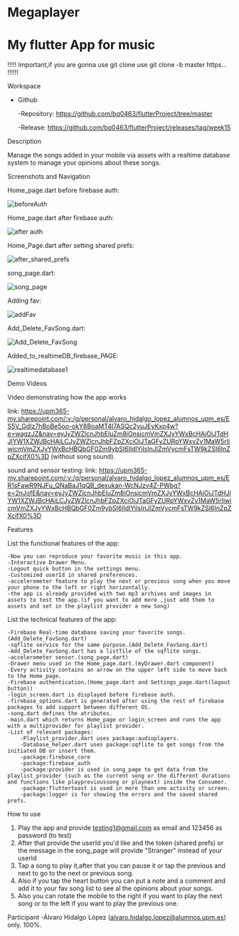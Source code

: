 # Megaplayer 
# My flutter App for music

!!!!! Important,if you are gonna use git clone use git clone -b master https...     !!!!!!

Workspace

- Github
  
    -Repository: https://github.com/bq0463/flutterProject/tree/master
  
    -Release: https://github.com/bq0463/flutterProject/releases/tag/week15

Description

Manage the songs added in your mobile via assets with a realtime database system to manage your opinions about these songs.
 
Screenshots and Navigation

Home_page.dart before firebase auth:

![beforeAuth](https://github.com/bq0463/flutterProject/assets/158185157/931e7e5c-52af-4156-92f7-d1e1f0b36fb6)

Home_page.dart after firebase auth:

![after auth](https://github.com/bq0463/flutterProject/assets/158185157/3b7a3830-5ab9-4feb-b860-ef4b9444f170)

Home_Page.dart after setting shared prefs:

![after_shared_prefs](https://github.com/bq0463/flutterProject/assets/158185157/a8d05b22-ac92-494d-b255-54e24b919140)

song_page.dart:

![song_page](https://github.com/bq0463/flutterProject/assets/158185157/0ea29758-d247-45cf-8b62-ccb9d1526db1)

Adding fav:

![addFav](https://github.com/bq0463/flutterProject/assets/158185157/ce9ebb4a-d116-4658-bb48-5a884c87805f)

Add_Delete_FavSong.dart:

![Add_Delete_FavSong](https://github.com/bq0463/flutterProject/assets/158185157/8194709c-0f44-4d52-ab1f-a08d096fc1a3)

Added_to_realtimeDB_firebase_PAGE:

![realtimedatabase1](https://github.com/bq0463/flutterProject/assets/158185157/a4bc17a4-0423-4a4a-9e46-3e30b328451b)

Demo Videos

Video demonstrating how the app works

link: https://upm365-my.sharepoint.com/:v:/g/personal/alvaro_hidalgo_lopez_alumnos_upm_es/ES5V_GdIz7hBoBe5oo-okY8BoaMT4I7ASQc2yuJEyKxp4w?e=wagzJZ&nav=eyJyZWZlcnJhbEluZm8iOnsicmVmZXJyYWxBcHAiOiJTdHJlYW1XZWJBcHAiLCJyZWZlcnJhbFZpZXciOiJTaGFyZURpYWxvZy1MaW5rIiwicmVmZXJyYWxBcHBQbGF0Zm9ybSI6IldlYiIsInJlZmVycmFsTW9kZSI6InZpZXcifX0%3D
(without song sound).

sound and sensor testing: link: https://upm365-my.sharepoint.com/:v:/g/personal/alvaro_hidalgo_lopez_alumnos_upm_es/ER1sFawR9NJFu_QNaBaJ1qQB_dexukan-WcNJzv4Z-PWbg?e=2nJofE&nav=eyJyZWZlcnJhbEluZm8iOnsicmVmZXJyYWxBcHAiOiJTdHJlYW1XZWJBcHAiLCJyZWZlcnJhbFZpZXciOiJTaGFyZURpYWxvZy1MaW5rIiwicmVmZXJyYWxBcHBQbGF0Zm9ybSI6IldlYiIsInJlZmVycmFsTW9kZSI6InZpZXcifX0%3D

Features

List the functional features of the app:

    -Now you can reproduce your favorite music in this app.
    -Interactive Drawer Menu.
    -Logout quick button in the settings menu.
    -Customized userId in shared preferences.
    -accelerometer feature to play the next or previous song when you move your phone to the left or right horizontally.
    -the app is already provided with two mp3 archives and images in assets to test the app.(if you want to add more ,just add them to assets and set in the playlist provider a new Song)

List the technical features of the app:
    
    -Firebase Real-time database saving your favorite songs.(Add_Delete_FavSong.dart)
    -sqflite service for the same purpose.(Add_Delete_FavSong.dart)
    -Add_Delete_FavSong.dart has a listTile of the sqflite songs.
    -accelerometer sensor.(song_page.dart)
    -Drawer menu used in the Home_page.dart.(myDrawer.dart component)
    -Every activity contains an arrow on the upper left side to move back to the Home_page.
    -Firebase authentication.(Home_page.dart and Settings_page.dart(logout button))
    -login_screen.dart is displayed before firebase auth.
    -firebase_options.dart is generated after using the rest of firebase packages to add support between different OS.
    -song.dart defines the atributes.
    -main.dart which returns Home_page or login_screen and runs the app with a multiprovider for playlist provider.
    -List of relevant packages:
        -Playlist_provider.dart uses package:audioplayers.
        -Database_helper.dart uses package:sqflite to get songs from the initiated DB or insert them.
        -package:firebase_core
        -package:firebase_auth
        -package:provider is used in song_page to get data from the playlist_provider (such as the current song or the different durations and functions like playprevioussong or playnext) inside the Consumer.
        -package:fluttertoast is used in more than one activity or screen.
        -package:logger is for showing the errors and the saved shared prefs.

How to use

  1. Play the app and provide testing1@gmail.com as email and 123456 as password (to test)
  2. After that provide the userId you'd like and the token (shared prefs) or the message in the song_page will provide "Stranger" instead of your userId
  3. Tap a song to play it,after that you can pause it or tap the previous and next to go to the next or previous song.
  4. Also if you tap the heart button you can put a note and a comment and add it to your fav song list to see al the opinions about your songs.
  5. Also you can rotate the mobile to the right if you want to play the next song or to the left if you want to play the previous one.
     
Participant
    -Álvaro Hidalgo López (alvaro.hidalgo.lopez@alumnos.upm.es) only.
    100%.
     

